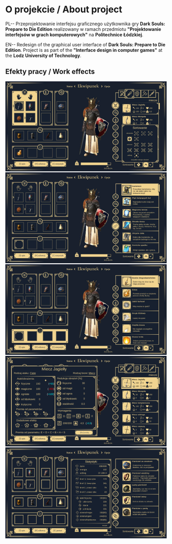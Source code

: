 # O projekcie / About project

PL-- Przeprojektowanie interfejsu graficznego użytkownika gry **Dark Souls: Prepare to Die Edition** realizowany w ramach przedmiotu **"Projektowanie interfejsów w grach komputerowych"** na **Politechnice Łódzkiej**. 


EN-- Redesign of the graphical user interface of **Dark Souls: Prepare to Die Edition**. Project is as part of the **"Interface design in computer games"** at the **Lodz University of Technology**.


## Efekty pracy / Work effects
<img src="readme_imgs/ekwipunek.PNG" alt="ekwipunek" title="Ekwipunek"/>

<img src="readme_imgs/magiczne.PNG" alt="przedmioty magiczne" title="Przedmioty magiczne"/>

<img src="readme_imgs/opis.PNG" alt="miksturki" title="Miksturki"/>

<img src="readme_imgs/przedmiot.PNG" alt="przedmiot" title="Opis przedmiotu"/>

<img src="readme_imgs/statystyki.PNG" alt="statystyki" title="Statystyki"/>
